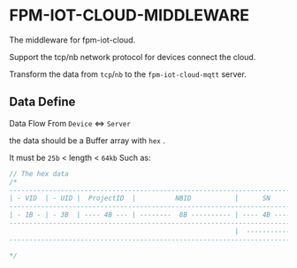 # FPM-IOT-CLOUD-MIDDLEWARE

The middleware for fpm-iot-cloud.

Support the tcp/nb network protocol for devices connect the cloud.

Transform the data from `tcp`/`nb` to the `fpm-iot-cloud-mqtt` server.


## Data Define

Data Flow From `Device` <=> `Server`

the data should be a Buffer array with `hex` .

It must be `25b` < length < `64kb`
Such as:
```javascript
// The hex data
/*
----------------------------------------------------------------------------------------------------------------
| - VID  | - UID |  ProjectID  |          NBID           |      SN      | FN | EXTRA |      DATA...    |  CRC  |
--------------------------------------------------------------------------------------------------------------
| - 1B - | - 3B  | ---- 4B --- | --------  8B ---------- | ---- 4B ---- | 1B | - 2B -| ----- ?B ------ | - 2B  |
--------------------------------------------------------------------------------------------------------------
                                                         |  ----------------   Origin DATA   ----------------  |
----------------------------------------------------------------------------------------------------------------

*/

